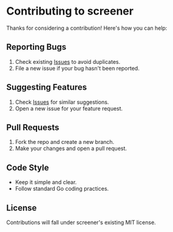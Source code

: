 # Contributing to screener

Thanks for considering a contribution! Here's how you can help:

## Reporting Bugs

1. Check existing [Issues](https://github.com/root4loot/screener/issues) to avoid duplicates.
2. File a new issue if your bug hasn't been reported.

## Suggesting Features

1. Check [Issues](https://github.com/root4loot/screener/issues) for similar suggestions.
2. Open a new issue for your feature request.

## Pull Requests

1. Fork the repo and create a new branch.
2. Make your changes and open a pull request.

## Code Style

* Keep it simple and clear.
* Follow standard Go coding practices.

## License

Contributions will fall under screener's existing MIT license.